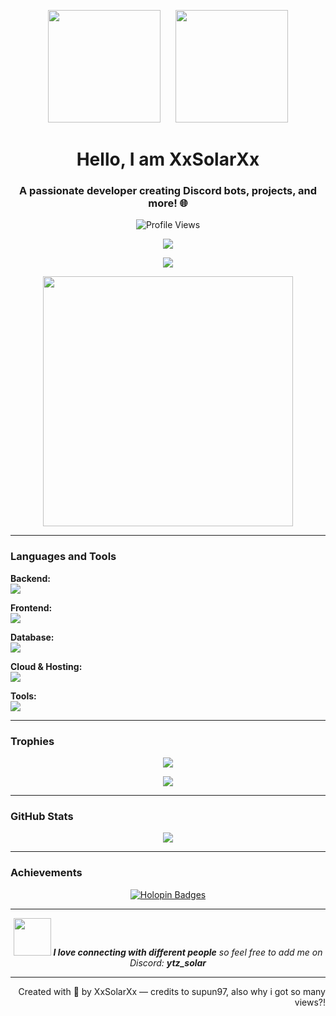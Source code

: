 <p align="center">
  <img src="https://user-images.githubusercontent.com/65187002/144930161-2f783401-8d27-4fdf-a2f7-cc0ba32f1f1f.gif" width="180" />
  &nbsp;&nbsp;&nbsp;&nbsp;
  <img src="https://user-images.githubusercontent.com/65187002/144930161-2f783401-8d27-4fdf-a2f7-cc0ba32f1f1f.gif" width="180" />
</p>

<!-- Header -->
<h1 align="center">Hello, I am XxSolarXx</h1>
<h3 align="center">A passionate developer creating Discord bots, projects, and more! 🌐</h3>

<!-- Profile Views -->
<p align="center">
  <img src="https://komarev.com/ghpvc/?username=XxSolarXxREAL&label=Profile%20Views&color=0e75b6&style=flat" alt="Profile Views" />
</p>

<!-- Tech Stack -->
<p align="center">
  <img src="https://skillicons.dev/icons?i=java,python,ts,js,react,mysql" />
</p>

<!-- Additional Tools -->
<p align="center">
  <img src="https://skillicons.dev/icons?i=docker,aws,github,prettier,graphql,restapi" />
</p>

<!-- Coding Animation -->
<p align="center">
  <img src="https://user-images.githubusercontent.com/74038190/229223263-cf2e4b07-2615-4f87-9c38-e37600f8381a.gif" width="400" />
</p>

---

### Languages and Tools

**Backend:**  
<img src="https://skillicons.dev/icons?i=java,nodejs,py,flask,express" />

**Frontend:**  
<img src="https://skillicons.dev/icons?i=ts,js" />

**Database:**  
<img src="https://skillicons.dev/icons?i=mongodb,mysql" />

**Cloud & Hosting:**  
<img src="https://skillicons.dev/icons?i=firebase,cloudflare" />

**Tools:**  
<img src="https://skillicons.dev/icons?i=git,github,docker,vscode" />

---

### Trophies
<p align="center">
  <img src="https://github-profile-trophy.vercel.app/?username=XxSolarXxREAL&theme=matrix&no-bg=true&no-frame=true&row=1&column=4&title=Languages,Commits,PullRequests,Reviews" />
</p>
<p align="center">
  <img src="https://github-profile-trophy.vercel.app/?username=XxSolarXxREAL&theme=matrix&no-bg=true&no-frame=true&row=1&column=4&title=Repositories,Organizations,Stars,Followers" />
</p>

---

### GitHub Stats
<p align="center">
  <img src="https://github-readme-stats.vercel.app/api?username=XxSolarXxREAL&theme=midnight-purple&show_icons=true&show=reviews,prs_merged,prs_merged_percentage&hide=contribs,issues" />
</p>

---

### Achievements
<p align="center">
  <a href="https://holopin.me/XxSolarXxREAL" target="_blank">
    <img src="https://holopin.me/XxSolarXxREAL" alt="Holopin Badges" />
  </a>
</p>

---

<p align="center">
  <img src="https://media.giphy.com/media/LnQjpWaON8nhr21vNW/giphy.gif" width="60" />  
  <em><b>I love connecting with different people</b> so feel free to add me on Discord: <b>ytz_solar</b></em>
</p>

---

<p align="right">Created with 🧡 by XxSolarXx — credits to supun97, also why i got so many views?!</p>
